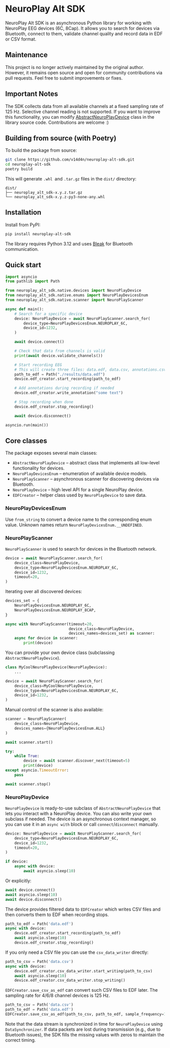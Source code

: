 # NeuroPlay Alt SDK

NeuroPlay Alt SDK is an asynchronous Python library for working with NeuroPlay EEG devices (6C, 8Cap). It allows you to search for devices via Bluetooth, connect to them, validate channel quality and record data in EDF or CSV format.

## Maintenance

This project is no longer actively maintained by the original author. However, it remains open source and open for community contributions via pull requests. Feel free to submit improvements or fixes.

## Important Notes

The SDK collects data from all available channels at a fixed sampling rate of 125 Hz. Selective channel reading is not supported. If you want to improve this functionality, you can modify [AbstractNeuroPlayDevice](src/neuroplay_alt_sdk/native/devices/abstract_neuroplay_device.py) class in the library source code. Contributions are welcome :)

## Building from source (with Poetry)
To build the package from source:

```bash
git clone https://github.com/v14d4n/neuroplay-alt-sdk.git
cd neuroplay-alt-sdk
poetry build
```

This will generate `.whl `and `.tar.gz` files in the `dist/` directory:

```
dist/
├── neuroplay_alt_sdk-x.y.z.tar.gz
└── neuroplay_alt_sdk-x.y.z-py3-none-any.whl
```

## Installation

Install from PyPI:

```bash
pip install neuroplay-alt-sdk
```

The library requires Python 3.12 and uses [Bleak](https://github.com/hbldh/bleak) for Bluetooth communication.

## Quick start

```python
import asyncio
from pathlib import Path

from neuroplay_alt_sdk.native.devices import NeuroPlayDevice
from neuroplay_alt_sdk.native.enums import NeuroPlayDevicesEnum
from neuroplay_alt_sdk.native.scanner import NeuroPlayScanner

async def main():
    # Search for a specific device
    device: NeuroPlayDevice = await NeuroPlayScanner.search_for(
        device_type=NeuroPlayDevicesEnum.NEUROPLAY_6C,
        device_id=1232,
    )

    await device.connect()

    # Check that data from channels is valid
    print(await device.validate_channels())

    # Start recording EEG
    # This will create three files: data.edf, data.csv, annotations.csv
    path_to_edf = Path("./results/data.edf")
    device.edf_creator.start_recording(path_to_edf)

    # Add annotations during recording if needed
    device.edf_creator.write_annotation("some text")

    # Stop recording when done
    device.edf_creator.stop_recording()

    await device.disconnect()

asyncio.run(main())
```

## Core classes

The package exposes several main classes:

- `AbstractNeuroPlayDevice` – abstract class that implements all low-level functionality for devices. 
- `NeuroPlayDevicesEnum` – enumeration of available device models.
- `NeuroPlayScanner` – asynchronous scanner for discovering devices via Bluetooth.
- `NeuroPlayDevice` – high level API for a single NeuroPlay device.
- `EDFCreator` – helper class used by `NeuroPlayDevice` to save data.

### NeuroPlayDevicesEnum
Use `from_string` to convert a device name to the corresponding enum value. Unknown names return `NeuroPlayDevicesEnum.__UNDEFINED`.

### NeuroPlayScanner

`NeuroPlayScanner` is used to search for devices in the Bluetooth network.

```python
device = await NeuroPlayScanner.search_for(
    device_class=NeuroPlayDevice,
    device_type=NeuroPlayDevicesEnum.NEUROPLAY_6C,
    device_id=1232,
    timeout=20,
)
```

Iterating over all discovered devices:

```python
devices_set = {
    NeuroPlayDevicesEnum.NEUROPLAY_6C,
    NeuroPlayDevicesEnum.NEUROPLAY_8CAP,
}

async with NeuroPlayScanner(timeout=20,
                            device_class=NeuroPlayDevice,
                            devices_names=devices_set) as scanner:
    async for device in scanner:
        print(device)
```

You can provide your own device class (subclassing `AbstractNeuroPlayDevice`).

```python
class MyCoolNeuroPlayDevice(NeuroPlayDevice):
    ...

device = await NeuroPlayScanner.search_for(
    device_class=MyCoolNeuroPlayDevice,
    device_type=NeuroPlayDevicesEnum.NEUROPLAY_6C,
    device_id=1232,
)
```

Manual control of the scanner is also available:

```python
scanner = NeuroPlayScanner(
    device_class=NeuroPlayDevice,
    devices_names={NeuroPlayDevicesEnum.ALL}
)

await scanner.start()

try:
    while True:
        device = await scanner.discover_next(timeout=5)
        print(device)
except asyncio.TimeoutError:
    pass

await scanner.stop()
```

### NeuroPlayDevice

`NeuroPlayDevice` is ready-to-use subclass of `AbstractNeuroPlayDevice` that lets you interact with a NeuroPlay device. You can also write your own subclass if needed. The device is an asynchronous context manager, so you can use it in an `async with` block or call `connect`/`disconnect` manually.

```python
device: NeuroPlayDevice = await NeuroPlayScanner.search_for(
    device_type=NeuroPlayDevicesEnum.NEUROPLAY_6C,
    device_id=1232,
    timeout=20,
)

if device:
    async with device:
        await asyncio.sleep(10)
```

Or explicitly:

```python
await device.connect()
await asyncio.sleep(10)
await device.disconnect()
```

The device provides filtered data to `EDFCreator` which writes CSV files and then converts them to EDF when recording stops.

```python
path_to_edf = Path('data.edf')
async with device:
    device.edf_creator.start_recording(path_to_edf)
    await asyncio.sleep(10)
    device.edf_creator.stop_recording()
```

If you only need a CSV file you can use the `csv_data_writer` directly:

```python
path_to_csv = Path('data.csv')
async with device:
    device.edf_creator.csv_data_writer.start_writing(path_to_csv)
    await asyncio.sleep(10)
    device.edf_creator.csv_data_writer.stop_writing()
```

`EDFCreator.save_csv_as_edf` can convert such CSV files to EDF later. The sampling rate for 4/6/8 channel devices is 125 Hz.

```python
path_to_csv = Path('data.csv')
path_to_edf = Path('data.edf')
EDFCreator.save_csv_as_edf(path_to_csv, path_to_edf, sample_frequency=125)
```

Note that the data stream is synchronized in time for `NeuroPlayDevice` using `DataSynchronizer`. If data packets are lost during transmission (e.g., due to Bluetooth issues), the SDK fills the missing values with zeros to maintain the correct timing.
